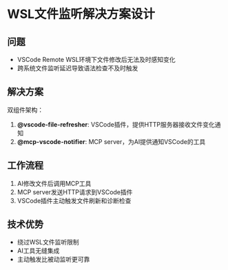 # WSL文件监听解决方案设计

## 问题
- VSCode Remote WSL环境下文件修改后无法及时感知变化
- 跨系统文件监听延迟导致语法检查不及时触发

## 解决方案
双组件架构：
1. **@vscode-file-refresher**: VSCode插件，提供HTTP服务器接收文件变化通知
2. **@mcp-vscode-notifier**: MCP server，为AI提供通知VSCode的工具

## 工作流程
1. AI修改文件后调用MCP工具
2. MCP server发送HTTP请求到VSCode插件
3. VSCode插件主动触发文件刷新和诊断检查

## 技术优势
- 绕过WSL文件监听限制
- AI工具无缝集成
- 主动触发比被动监听更可靠
